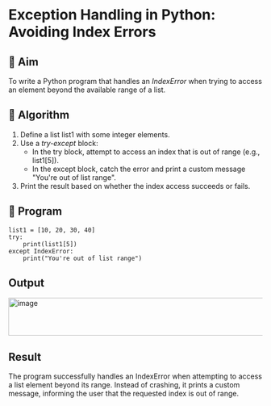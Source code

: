 # Exception Handling in Python: Avoiding Index Errors

## 🎯 Aim
To write a Python program that handles an *IndexError* when trying to access an element beyond the available range of a list.

## 🧠 Algorithm
1. Define a list list1 with some integer elements.
2. Use a *try-except* block:
   - In the try block, attempt to access an index that is out of range (e.g., list1[5]).
   - In the except block, catch the error and print a custom message "You're out of list range".
3. Print the result based on whether the index access succeeds or fails.

## 🧾 Program
```
list1 = [10, 20, 30, 40]
try:
    print(list1[5])
except IndexError:
    print("You're out of list range")

```

## Output
<img width="836" height="75" alt="image" src="https://github.com/user-attachments/assets/73f91f7f-7926-4cd7-8cb4-d070a41e6aaf" />



## Result
The program successfully handles an IndexError when attempting to access a list element beyond its range.
Instead of crashing, it prints a custom message, informing the user that the requested index is out of range.
